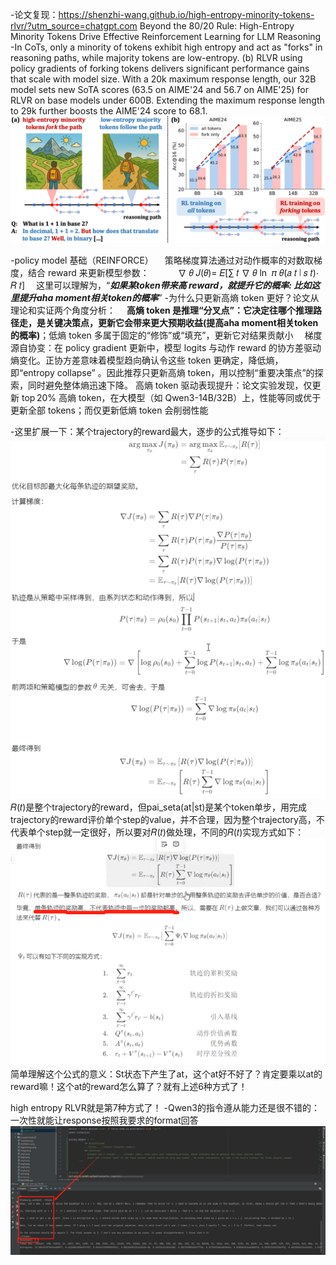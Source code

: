 -论文复现：https://shenzhi-wang.github.io/high-entropy-minority-tokens-rlvr/?utm_source=chatgpt.com
Beyond the 80/20 Rule: High-Entropy Minority Tokens Drive Effective Reinforcement Learning for LLM Reasoning
-In CoTs, only a minority of tokens exhibit high entropy and act as "forks" in reasoning paths, while majority tokens are low-entropy. (b) RLVR using policy gradients of forking tokens delivers significant performance gains that scale with model size. With a 20k maximum response length, our 32B model sets new SoTA scores (63.5 on AIME'24 and 56.7 on AIME'25) for RLVR on base models under 600B. Extending the maximum response length to 29k further boosts the AIME'24 score to 68.1.
![img.png](img.png)

-policy model 基础（REINFORCE）
&ensp;&ensp;策略梯度算法通过对动作概率的对数取梯度，结合 reward 来更新模型参数：
&ensp;&ensp;&ensp;&ensp;&ensp;&ensp;∇ 𝜃 𝐽(𝜃)= 𝐸[∑ 𝑡 ∇ 𝜃 ln ⁡ 𝜋 𝜃(𝑎 𝑡 ∣ 𝑠 𝑡)⋅ 𝑅 𝑡]
&ensp;&ensp;这里可以理解为，“***如果某token带来高 reward，就提升它的概率: 比如这里提升aha moment相关token的概率***”
-为什么只更新高熵 token 更好？论文从理论和实证两个角度分析：
&ensp;&ensp;**高熵 token 是推理“分叉点”：它决定往哪个推理路径走，是关键决策点，更新它会带来更大预期收益(提高aha moment相关token的概率)**；低熵 token 多属于固定的“修饰”或“填充”，更新它对结果贡献小
&ensp;&ensp;梯度源自协变：在 policy gradient 更新中，模型 logits 与动作 reward 的协方差驱动熵变化。正协方差意味着模型趋向确认令这些 token 更确定，降低熵，即“entropy collapse”
。因此推荐只更新高熵 token，用以控制“重要决策点”的探索，同时避免整体熵迅速下降。
高熵 token 驱动表现提升：论文实验发现，仅更新 top 20% 高熵 token，在大模型（如 Qwen3-14B/32B）上，性能等同或优于更新全部 tokens；而仅更新低熵 token 会削弱性能

-这里扩展一下：某个trajectory的reward最大，逐步的公式推导如下：
![trajectory.jpg](trajectory.jpg)
𝑅(𝑡)是整个trajectory的reward，但pai_seta(at|st)是某个token单步，用完成trajectory的reward评价单个step的value，并不合理，因为整个trajectory高，不代表单个step就一定很好，所以要对𝑅(𝑡)做处理，不同的𝑅(𝑡)实现方式如下：
![R(tao).jpg](R%28tao%29.jpg)
简单理解这个公式的意义：St状态下产生了at，这个at好不好了？肯定要乘以at的reward嘛！这个at的reward怎么算了？就有上述6种方式了！

high entropy RLVR就是第7种方式了！
-Qwen3的指令遵从能力还是很不错的：一次性就能让response按照我要求的format回答
![img_1.png](img_1.png)
